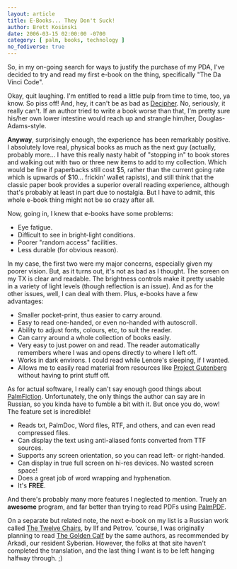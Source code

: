 ```yaml
---
layout: article
title: E-Books... They Don't Suck!
author: Brett Kosinski
date: 2006-03-15 02:00:00 -0700
category: [ palm, books, technology ]
no_fediverse: true
---
```


So, in my on-going search for ways to justify the purchase of my PDA, I've decided to try and read my first e-book on the thing, specifically "The Da Vinci Code".

Okay, quit laughing.  I'm entitled to read a little pulp from time to time, too, ya know.  So piss off!  And, hey, it can't be as bad as [Decipher](http://www.amazon.com/gp/product/0312280750/102-4459759-9970547?v=glance&n=283155).  No, seriously, it really can't.  If an author tried to write a book worse than that, I'm pretty sure his/her own lower intestine would reach up and strangle him/her, Douglas-Adams-style.

**Anyway**, surprisingly enough, the experience has been remarkably positive.  I absolutely love real, physical books as much as the next guy (actually, probably more... I have this really nasty habit of "stopping in" to book stores and walking out with two or three new items to add to my collection.  Which would be fine if paperbacks still cost $5, rather than the current going rate which is upwards of $10... frickin' wallet rapists), and still think that the classic paper book provides a superior overall reading experience, although that's probably at least in part due to nostalgia.  But I have to admit, this whole e-book thing might not be so crazy after all.

Now, going in, I knew that e-books have some problems:

* Eye fatigue.
* Difficult to see in bright-light conditions.
* Poorer "random access" facilities.
* Less durable (for obvious reason).

In my case, the first two were my major concerns, especially given my poorer vision.  But, as it turns out, it's not as bad as I thought.  The screen on my TX is clear and readable.  The brightness controls make it pretty usable in a variety of light levels (though reflection is an issue).  And as for the other issues, well, I can deal with them.  Plus, e-books have a few advantages:

* Smaller pocket-print, thus easier to carry around.
* Easy to read one-handed, or even no-handed with autoscroll.
* Ability to adjust fonts, colours, etc, to suit the reader.
* Can carry around a whole collection of books easily.
* Very easy to just power on and read.  The reader automatically remembers where I was and opens directly to where I left off.
* Works in dark environs.  I could read while Lenore's sleeping, if I wanted.
* Allows me to easily read material from resources like [Project Gutenberg](http://www.gutenberg.org/) without having to print stuff off.

As for actual software, I really can't say enough good things about [PalmFiction](http://palmfiction.sourceforge.net).  Unfortunately, the only things the author can say are in Russian, so you kinda have to fumble a bit with it.  But once you do, wow!  The feature set is incredible!  

* Reads txt, PalmDoc, Word files, RTF, and others, and can even read compressed files.  
* Can display the text using anti-aliased fonts converted from TTF sources.  
* Supports any screen orientation, so you can read left- or right-handed.  
* Can display in true full screen on hi-res devices.  No wasted screen space!
* Does a great job of word wrapping and hyphenation.
* It's **FREE**.

And there's probably many more features I neglected to mention.  Truely an **awesome** program, and far better than trying to read PDFs using [PalmPDF](http://www.metaviewsoft.de/en/Software/PalmOS/Freeware/PalmPDF/index.html).

On a separate but related note, the next e-book on my list is a Russian work called 
[The Twelve Chairs](http://lib.ru/ILFPETROV/ilf_petrov_12_chairs_engl.txt), by Ilf and Petrov.  'course, I was originally planning to read [The Golden Calf](http://idlewords.com/telenok/) by the same authors, as recommended by Arkadi, our resident Syberian.  However, the folks at that site haven't completed the translation, and the last thing I want is to be left hanging halfway through. ;)

